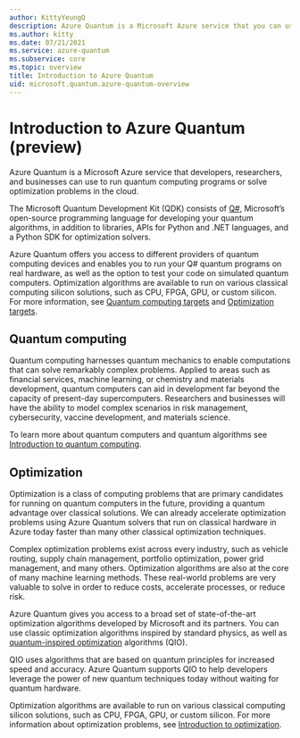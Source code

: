 ```yaml
---
author: KittyYeungQ
description: Azure Quantum is a Microsoft Azure service that you can use to run quantum computing programs or solve optimization problems in the cloud.
ms.author: kitty
ms.date: 07/21/2021
ms.service: azure-quantum
ms.subservice: core
ms.topic: overview
title: Introduction to Azure Quantum
uid: microsoft.quantum.azure-quantum-overview
---
```


# Introduction to Azure Quantum (preview)

Azure Quantum is a Microsoft Azure service that developers, researchers, and businesses can use to run quantum computing programs or solve optimization problems in the cloud.

The Microsoft Quantum Development Kit (QDK) consists of [Q#](xref:microsoft.quantum.overview.q-sharp), Microsoft’s open-source programming language for developing your quantum algorithms, in addition to libraries, APIs for Python and .NET languages, and a Python SDK for optimization solvers.

Azure Quantum offers you access to different providers of quantum computing devices and enables you to run your Q# quantum programs on real hardware, as well as the option to test your code on simulated quantum computers. Optimization algorithms are available to run on various classical computing silicon solutions, such as CPU, FPGA, GPU, or custom silicon.  For more information, see [Quantum computing targets](xref:microsoft.quantum.reference.qc-target-list) and [Optimization targets](xref:microsoft.quantum.reference.qio-target-list).

## Quantum computing

Quantum computing harnesses quantum mechanics to enable computations that can solve remarkably complex problems. Applied to areas such as financial services, machine learning, or chemistry and materials development, quantum computers can aid in development far beyond the capacity of present-day supercomputers. Researchers and businesses will have the ability to model complex scenarios in risk management, cybersecurity, vaccine development, and materials science.

To learn more about quantum computers and quantum algorithms see [Introduction to quantum computing](xref:microsoft.quantum.overview.qdk-overview).  


## Optimization

Optimization is a class of computing problems that are primary candidates for running on quantum computers in the future, providing a quantum advantage over classical solutions. We can already accelerate optimization problems using Azure Quantum solvers that run on classical hardware in Azure today faster than many other classical optimization techniques.

Complex optimization problems exist across every industry, such as vehicle routing, supply chain management, portfolio optimization, power grid management, and many others. Optimization algorithms are also at the core of many machine learning methods. These real-world problems are very valuable to solve in order to reduce costs, accelerate processes, or reduce risk. 

Azure Quantum gives you access to a broad set of state-of-the-art optimization algorithms developed by Microsoft and its partners. You can use classic optimization algorithms inspired by standard physics, as well as [quantum-inspired optimization](xref:microsoft.quantum.optimization.overview.what-is-qio) algorithms (QIO). 

QIO uses algorithms that are based on quantum principles for increased speed and accuracy. Azure Quantum supports QIO to help developers leverage the power of new quantum techniques today without waiting for quantum hardware.

Optimization algorithms are available to run on various classical computing silicon solutions, such as CPU, FPGA, GPU, or custom silicon. For more information about optimization problems, see [Introduction to optimization](xref:microsoft.quantum.optimization.concepts.overview.introduction).